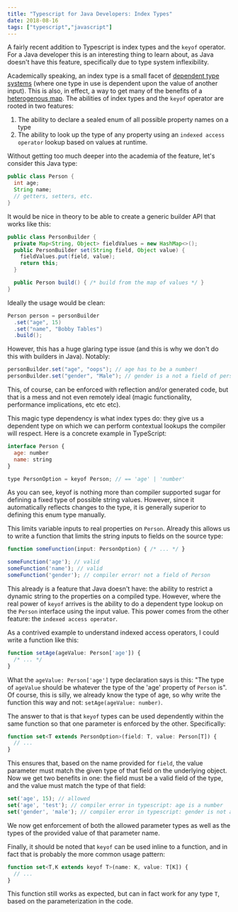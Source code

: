```yaml
---
title: "Typescript for Java Developers: Index Types"
date: 2018-08-16
tags: ["typescript","javascript"]
---
```


A fairly recent addition to Typescript is index types and the `keyof` operator. For a Java developer this is an interesting thing to learn about, as Java doesn't have this feature, specifically due to type system inflexibility.

Academically speaking, an index type is a small facet of [dependent type systems](https://en.wikipedia.org/wiki/Dependent_type) (where one type in use is dependent upon the value of another input). This is also, in effect, a way to get many of the benefits of a [heterogenous map](https://wiki.haskell.org/Heterogenous_collections). The abilities of index types and the `keyof` operator are rooted in two features:

1. The ability to declare a sealed enum of all possible property names on a type
1. The ability to look up the type of any property using an `indexed access operator` lookup based on values at runtime.

Without getting too much deeper into the academia of the feature, let's consider this Java type:

```java
public class Person {
  int age;
  String name;
  // getters, setters, etc.
}
```

It would be nice in theory to be able to create a generic builder API that works like this:

```java
public class PersonBuilder {
  private Map<String, Object> fieldValues = new HashMap<>();
  public PersonBuilder set(String field, Object value) {
    fieldValues.put(field, value);
    return this;
  }

  public Person build() { /* build from the map of values */ }
}
```

Ideally the usage would be clean:

```java
Person person = personBuilder
  .set("age", 15)
  .set("name", "Bobby Tables")
  .build();
```

However, this has a huge glaring type issue (and this is why we don't do this with builders in Java). Notably:

```java
personBuilder.set("age", "oops"); // age has to be a number!
personBuilder.set("gender", "Male"); // gender is a not a field of person!
```

This, of course, can be enforced with reflection and/or generated code, but that is a mess and not even remotely ideal (magic functionality, performance implications, etc etc etc).

This magic type dependency is what index types do: they give us a dependent type on which we can perform contextual lookups the compiler will respect. Here is a concrete example in TypeScript:

```javascript
interface Person {
  age: number
  name: string
}

type PersonOption = keyof Person; // == 'age' | 'number'
```

As you can see, keyof is nothing more than compiler supported sugar for defining a fixed type of possible string values. However, since it automatically reflects changes to the type, it is generally superior to defining this enum type manually.

This limits variable inputs to real properties on `Person`. Already this allows us to write a function that limits the string inputs to fields on the source type:

```javascript
function someFunction(input: PersonOption) { /* ... */ }

someFunction('age'); // valid
someFunction('name'); // valid
someFunction('gender'); // compiler error! not a field of Person
```

This already is a feature that Java doesn't have: the ability to restrict a dynamic string to the properties on a compiled type. However, where the real power of `keyof` arrives is the ability to do a dependent type lookup on the `Person` interface using the input value. This power comes from the other feature: the `indexed access operator`.

As a contrived example to understand indexed access operators, I could write a function like this:

```javascript
function setAge(ageValue: Person['age']) {
  /* ... */
}
```

What the `ageValue: Person['age']` type declaration says is this: "The type of `ageValue` should be whatever the type of the 'age' property of `Person` is". Of course, this is silly, we already know the type of age, so why write the function this way and not: `setAge(ageValue: number)`.

The answer to that is that `keyof` types can be used dependently within the same function so that one parameter is enforced by the other. Specifically:

```javascript
function set<T extends PersonOption>(field: T, value: Person[T]) {
  // ...
}
```

This ensures that, based on the name provided for `field`, the value parameter must match the given type of that field on the underlying object. Now we get two benefits in one: the field must be a valid field of the type, and the value must match the type of that field:

```javascript
set('age', 15); // allowed
set('age', 'test'); // compiler error in typescript: age is a number
set('gender', 'male'); // compiler error in typescript: gender is not a field of Person
```

We now get enforcement of both the allowed parameter types as well as the types of the provided value of that parameter name.

Finally, it should be noted that `keyof` can be used inline to a function, and in fact that is probably the more common usage pattern:

```javascript
function set<T,K extends keyof T>(name: K, value: T[K]) {
  // ...
}
```

This function still works as expected, but can in fact work for any type `T`, based on the parameterization in the code.
